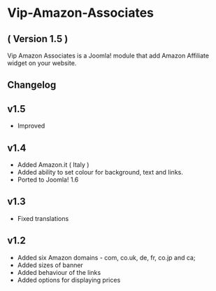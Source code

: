 Vip-Amazon-Associates
=====================
( Version 1.5 )
--------------------------

Vip Amazon Associates is a Joomla! module that add Amazon Affiliate widget on your website.

Changelog
-----------

v1.5
-----------
* Improved

v1.4
-----------
* Added Amazon.it ( Italy )
* Added ability to set colour for background, text and links.
* Ported to Joomla! 1.6

v1.3
-----------
* Fixed translations

v1.2
-----------
* Added six Amazon domains - com, co.uk, de, fr, co.jp and ca;
* Added sizes of banner
* Added behaviour of the links
* Added options for displaying prices